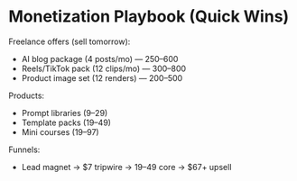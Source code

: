 # Monetization Playbook (Quick Wins)
Freelance offers (sell tomorrow):
- AI blog package (4 posts/mo) — $250–$600
- Reels/TikTok pack (12 clips/mo) — $300–$800
- Product image set (12 renders) — $200–$500

Products:
- Prompt libraries ($9–$29)
- Template packs ($19–$49)
- Mini courses ($19–$97)

Funnels:
- Lead magnet → $7 tripwire → $19–$49 core → $67+ upsell
